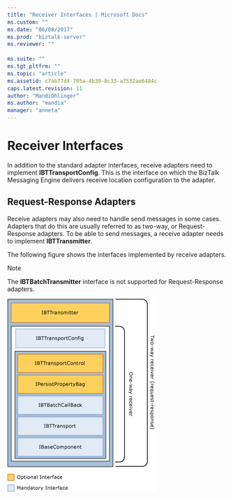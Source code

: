 ```yaml
---
title: "Receiver Interfaces | Microsoft Docs"
ms.custom: ""
ms.date: "06/08/2017"
ms.prod: "biztalk-server"
ms.reviewer: ""

ms.suite: ""
ms.tgt_pltfrm: ""
ms.topic: "article"
ms.assetid: c7ab77d4-705a-4b39-8c33-a7532ae6484c
caps.latest.revision: 11
author: "MandiOhlinger"
ms.author: "mandia"
manager: "anneta"
---
```

# Receiver Interfaces
In addition to the standard adapter interfaces, receive adapters need to implement **IBTTransportConfig**. This is the interface on which the BizTalk Messaging Engine delivers receive location configuration to the adapter.  
  
## Request-Response Adapters  
 Receive adapters may also need to handle send messages in some cases. Adapters that do this are usually referred to as two-way, or Request-Response adapters. To be able to send messages, a receive adapter needs to implement **IBTTransmitter**.  
  
 The following figure shows the interfaces implemented by receive adapters.  
  
> [!NOTE]
>  The **IBTBatchTransmitter** interface is not supported for Request-Response adapters.  
  
 ![](../core/media/requestresponseadapters.gif "RequestResponseAdapters")